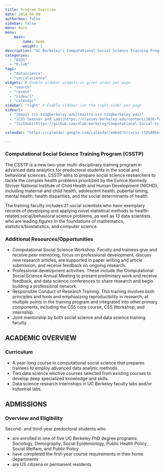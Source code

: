 ```yaml
---
title: Program Overview
date: 2014-04-09
authorbox: false
sidebar: false
menu: main
menu: 
    main: 
        name: Home
        weight: 1
description: "UC Berkeley's Computational Social Science Training Program Homepage"
categories: 
  - "BIDS"
  - "D-lab"
tags:
  - "datascience"
  - "socialscience"
widgets: # Enable sidebar widgets in given order per page
  - "search"
  - "recent"
  - "sideurl"
  - "calendar"
sidebar: "right" # Enable sidebar (on the right side) per page
sideurl:
  - "[Email css-t32@berkeley.edu](mailto:css-t32@berkeley.edu)"
  - "[CSS Seminar and Lab](https://classes.berkeley.edu/content/2020-fall-sociol-273l-001-lec-001)"
  - "[GitHub](https://github.com/dlab-berkeley/Computational-Social-Science-Training-Program/)"

calendar: "https://calendar.google.com/calendar/embed?src=css-t32%40berkeley.edu&ctz=America%2FLos_Angeles"

---
```


### Computational Social Science Training Program (CSSTP)

The CSSTP is a new two-year multi-disciplinary training program in advanced data analytics for predoctoral students in the social and behavioral sciences. 
CSSTP aims to prepare social science researchers to tackle the complex health problems prioritized by the Eunice Kennedy Shriver National Institute of Child Health and Human Development (NICHD), including maternal and child health, adolescent health, pubertal timing, mental health, health disparities, and the social determinants of health. 

The training faculty includes 21 social scientists who have exemplary records of developing and applying novel statistical methods to health-related social/behavioral science problems, as well as 13 data scientists who are leading figures in the foundations of mathematics, statistics/biostatistics, and computer science.

### Additional Resources/Opportunities

- Computational Social Science Workshop. Faculty and trainees give and receive peer mentoring, focus on professional development, discuss new research articles, are supported in paper writing and article submission, and receive feedback on ongoing research.
- Professional development activities. 
These include the Computational Social Science Annual Meeting to present preliminary work and receive feedback, and data science conferences to share research and begin building a professional network. 
- Responsible Conduct of Research Training. This training involves both principles and tools and emphasizing reproducibility in research, at multiple points in the training program and integrated into other primary components, including the CSS core course, CSS Workshop, and internship. 
- Joint mentorship by both social science and data science training faculty.

## ACADEMIC OVERVIEW

### Curriculum

- A year-long course in computational social science that prepares trainees to employ advanced data analytic methods.
- Two data science elective courses selected from existing courses to develop deep specialized knowledge and skills.
- Data science research internships in UC Berkeley faculty labs and/or industrial labs.

## ADMISSIONS

### Overview and Eligibility

Second- and third-year predoctoral students who
- are enrolled in one of five UC Berkeley PhD degree programs: Sociology, Demography, Social Epidemiology, Public Health Policy, Social Welfare, and Public Policy 
- have completed the first-year course requirements in their home departments 
- are US citizens or permanent residents 
